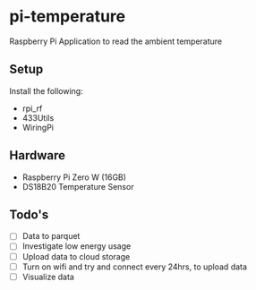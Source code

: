 # pi-temperature
Raspberry Pi Application to read the ambient temperature

## Setup
Install the following:
- rpi_rf
- 433Utils
- WiringPi

## Hardware
- Raspberry Pi Zero W (16GB)
- DS18B20 Temperature Sensor

## Todo's
- [ ] Data to parquet
- [ ] Investigate low energy usage
- [ ] Upload data to cloud storage
- [ ] Turn on wifi and try and connect every 24hrs, to upload data
- [ ] Visualize data
